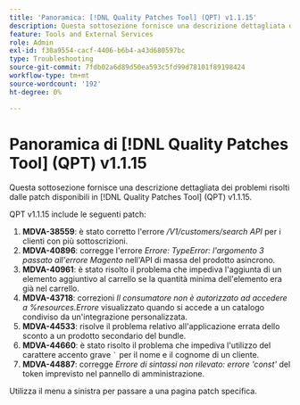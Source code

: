 ```yaml
---
title: 'Panoramica: [!DNL Quality Patches Tool] (QPT) v1.1.15'
description: Questa sottosezione fornisce una descrizione dettagliata dei problemi risolti dalle patch disponibili in  [!DNL Quality Patches Tool] (QPT) v1.1.15.
feature: Tools and External Services
role: Admin
exl-id: f30a9554-cacf-4406-b6b4-a43d680597bc
type: Troubleshooting
source-git-commit: 7fdb02a6d89d50ea593c5fd99d78101f89198424
workflow-type: tm+mt
source-wordcount: '192'
ht-degree: 0%

---
```


# Panoramica di [!DNL Quality Patches Tool] (QPT) v1.1.15

Questa sottosezione fornisce una descrizione dettagliata dei problemi risolti dalle patch disponibili in [!DNL Quality Patches Tool] (QPT) v1.1.15.

QPT v1.1.15 include le seguenti patch:

1. **MDVA-38559**: è stato corretto l&#39;errore */V1/customers/search API* per i clienti con più sottoscrizioni.
1. **MDVA-40896**: corregge l&#39;errore *Errore: TypeError: l&#39;argomento 3 passato all&#39;errore Magento* nell&#39;API di massa del prodotto asincrono.
1. **MDVA-40961**: è stato risolto il problema che impediva l&#39;aggiunta di un elemento aggiuntivo al carrello se la quantità minima dell&#39;elemento era già nel carrello.
1. **MDVA-43718**: correzioni *Il consumatore non è autorizzato ad accedere a %resources.Errore* visualizzato quando si accede a un catalogo condiviso da un&#39;integrazione personalizzata.
1. **MDVA-44533**: risolve il problema relativo all&#39;applicazione errata dello sconto a un prodotto secondario del bundle.
1. **MDVA-44660**: è stato risolto il problema che impediva l&#39;utilizzo del carattere accento grave ``` ` ``` per il nome e il cognome di un cliente.
1. **MDVA-44887**: corregge *Errore di sintassi non rilevato: errore &#39;const&#39;* del token imprevisto nel pannello di amministrazione.

Utilizza il menu a sinistra per passare a una pagina patch specifica.

